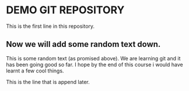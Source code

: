 # DEMO GIT REPOSITORY
This is the first line in this repository.

## Now we will add some random text down.
This is some random text (as promised above). We are learning git and it has been going good so far.
I hope by the end of this course i would have learnt a few cool things.

This is the line that is append later.